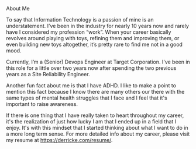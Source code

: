 About Me

To say that Information Technology is a passion of mine is an understatement. I’ve been in the industry for nearly 10 years now and rarely have I considered my profession “work”. When your career basically revolves around playing with toys, refining them and improving them, or even building new toys altogether, it’s pretty rare to find me not in a good mood.

Currently, I’m a (Senior) Devops Engineer at Target Corporation. I've been in this role for a little over two years now after spending the two previous years as a Site Reliability Engineer.

Another fun fact about me is that I have ADHD. I like to make a point to mention this fact because I know there are many others our there with the same types of mental health struggles that I face and I feel that it's important to raise awareness.

If there is one thing that I have really taken to heart throughout my career, it's the realization of just how lucky I am that I ended up in a field that I enjoy. It's with this mindset that I started thinking about what I want to do in a more long term sense. For more detailed info about my career, please visit my resume at https://derricke.com/resume/.
